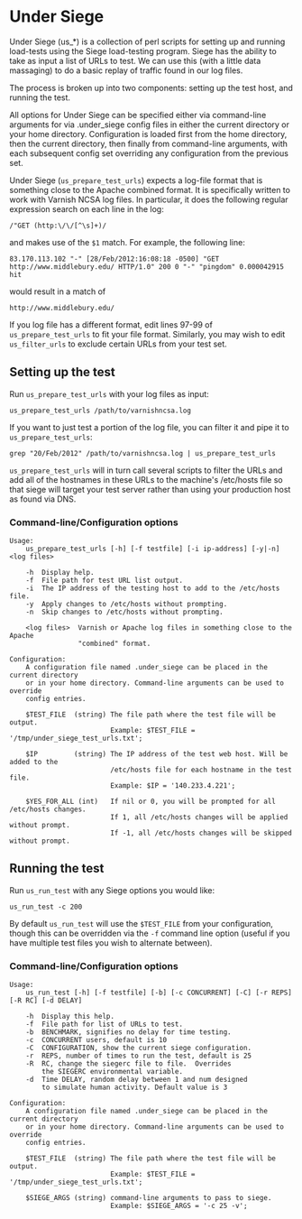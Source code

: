 Under Siege
===========

Under Siege (us_*) is a collection of perl scripts for setting up and running 
load-tests using the Siege load-testing program. Siege has the ability to take
as input a list of URLs to test. We can use this (with a little data massaging) to
do a basic replay of traffic found in our log files.

The process is broken up into two components: setting up the test host, and 
running the test.

All options for Under Siege can be specified either via command-line arguments for 
via .under_siege config files in either the current directory or your home directory.
Configuration is loaded first from the home directory, then the current directory,
then finally from command-line arguments, with each subsequent config set overriding
any configuration from the previous set.

Under Siege (`us_prepare_test_urls`) expects a log-file format that is something close
to the Apache combined format. It is specifically written to work with Varnish
NCSA log files. In particular, it does the following regular expression
search on each line in the log:

    /"GET (http:\/\/[^\s]+)/

and makes use of the `$1` match. For example, the following line:

    83.170.113.102 "-" [28/Feb/2012:16:08:18 -0500] "GET http://www.middlebury.edu/ HTTP/1.0" 200 0 "-" "pingdom" 0.000042915 hit

would result in a match of

    http://www.middlebury.edu/

If you log file has a different format, edit lines 97-99 of `us_prepare_test_urls` 
to fit your file format. Similarly, you may wish to edit `us_filter_urls` to exclude
certain URLs from your test set.

Setting up the test
-------------------
Run `us_prepare_test_urls` with your log files as input:
    
    us_prepare_test_urls /path/to/varnishncsa.log

If you want to just test a portion of the log file, you can filter it and pipe it
to `us_prepare_test_urls`:

    grep "20/Feb/2012" /path/to/varnishncsa.log | us_prepare_test_urls

`us_prepare_test_urls` will in turn call several scripts to filter the URLs and
add all of the hostnames in these URLs to the machine's /etc/hosts file so that
siege will target your test server rather than using your production host as found
via DNS.
  
### Command-line/Configuration options

    Usage:
        us_prepare_test_urls [-h] [-f testfile] [-i ip-address] [-y|-n] <log files>
        
        -h  Display help.
        -f  File path for test URL list output.
        -i  The IP address of the testing host to add to the /etc/hosts file.
        -y  Apply changes to /etc/hosts without prompting.
        -n  Skip changes to /etc/hosts without prompting.
        
        <log files>  Varnish or Apache log files in something close to the Apache 
                     "combined" format.
    
    Configuration:
        A configuration file named .under_siege can be placed in the current directory
        or in your home directory. Command-line arguments can be used to override
        config entries.
        
        $TEST_FILE  (string) The file path where the test file will be output.
                             Example: $TEST_FILE = '/tmp/under_siege_test_urls.txt';
                             
        $IP         (string) The IP address of the test web host. Will be added to the
                             /etc/hosts file for each hostname in the test file.
                             Example: $IP = '140.233.4.221';
                             
        $YES_FOR_ALL (int)   If nil or 0, you will be prompted for all /etc/hosts changes.
                             If 1, all /etc/hosts changes will be applied without prompt.
                             If -1, all /etc/hosts changes will be skipped without prompt.


Running the test
----------------

Run `us_run_test` with any Siege options you would like:

    us_run_test -c 200

By default `us_run_test` will use the `$TEST_FILE` from your configuration, though
this can be overridden via the `-f` command line option (useful if you have multiple
test files you wish to alternate between).

### Command-line/Configuration options

    Usage:
        us_run_test [-h] [-f testfile] [-b] [-c CONCURRENT] [-C] [-r REPS] [-R RC] [-d DELAY]
        
        -h  Display this help.
        -f  File path for list of URLs to test.
        -b  BENCHMARK, signifies no delay for time testing.
        -c  CONCURRENT users, default is 10
        -C  CONFIGURATION, show the current siege configuration.
        -r  REPS, number of times to run the test, default is 25
        -R  RC, change the siegerc file to file.  Overrides
            the SIEGERC environmental variable.
        -d  Time DELAY, random delay between 1 and num designed
            to simulate human activity. Default value is 3
    
    Configuration:
        A configuration file named .under_siege can be placed in the current directory
        or in your home directory. Command-line arguments can be used to override
        config entries.
        
        $TEST_FILE  (string) The file path where the test file will be output.
                             Example: $TEST_FILE = '/tmp/under_siege_test_urls.txt';
        
        $SIEGE_ARGS (string) command-line arguments to pass to siege.
                             Example: $SIEGE_ARGS = '-c 25 -v';
